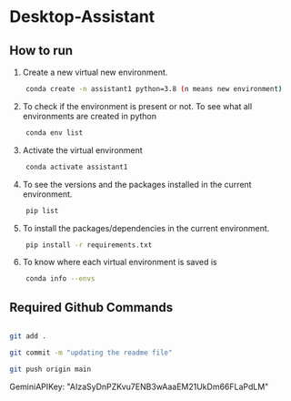 # Desktop-Assistant

## How to run 

1. Create a new virtual new environment. 

```bash
    conda create -n assistant1 python=3.8 (n means new environment)
```

2. To check if the environment is present or not. To see what all environments are created in python

```bash
    conda env list
```

3. Activate the virtual environment

```bash
    conda activate assistant1
```
4. To see the versions and the packages installed in the current environment. 

```bash
    pip list
```

5. To install the packages/dependencies in the current environment.

```bash
    pip install -r requirements.txt
```

6. To know where each virtual environment is saved is

```bash
    conda info --envs
```


## Required Github Commands

```bash

git add .

git commit -m "updating the readme file"

git push origin main

```




GeminiAPIKey: "AIzaSyDnPZKvu7ENB3wAaaEM21UkDm66FLaPdLM"